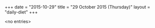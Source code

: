 +++
date = "2015-10-29"
title = "29 October 2015 (Thursday)"
layout = "daily-diet"
+++


\<no entries\>

